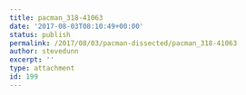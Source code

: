 ```yaml
---
title: pacman_318-41063
date: '2017-08-03T08:10:49+00:00'
status: publish
permalink: /2017/08/03/pacman-dissected/pacman_318-41063
author: stevedunn
excerpt: ''
type: attachment
id: 199
---
```

<!DOCTYPE html PUBLIC "-//W3C//DTD HTML 4.0 Transitional//EN" "http://www.w3.org/TR/REC-html40/loose.dtd">
<?xml encoding="UTF-8">
